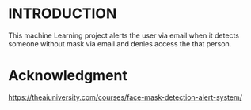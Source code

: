 # INTRODUCTION

This machine Learning project alerts the user via email when it detects someone without mask via email and denies access the that person.

# Acknowledgment

https://theaiuniversity.com/courses/face-mask-detection-alert-system/